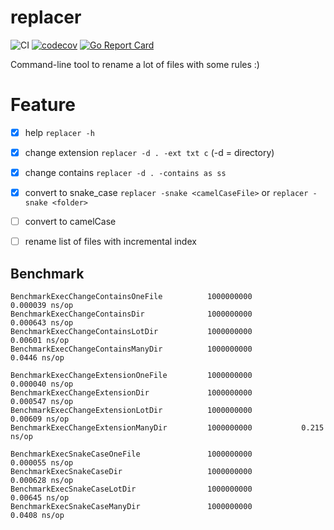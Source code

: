 # replacer 
![CI](https://github.com/guerinoni/replacer/workflows/CI/badge.svg)
[![codecov](https://codecov.io/gh/guerinoni/replacer/branch/master/graph/badge.svg)](https://codecov.io/gh/guerinoni/replacer)
[![Go Report Card](https://goreportcard.com/badge/github.com/guerinoni/replacer)](https://goreportcard.com/report/github.com/guerinoni/replacer)

Command-line tool to rename a lot of files with some rules :)

# Feature

- [x] help  `replacer -h`
- [x] change extension `replacer -d . -ext txt c` (-d = directory)
- [x] change contains `replacer -d . -contains as ss`
- [x] convert to snake_case `replacer -snake <camelCaseFile>` or `replacer -snake <folder>`
- [ ] convert to camelCase
- [ ] rename list of files with incremental index


## Benchmark

```
BenchmarkExecChangeContainsOneFile    	    1000000000	         0.000039 ns/op
BenchmarkExecChangeContainsDir        	    1000000000	         0.000643 ns/op
BenchmarkExecChangeContainsLotDir     	    1000000000	         0.00601 ns/op
BenchmarkExecChangeContainsManyDir    	    1000000000	         0.0446 ns/op

BenchmarkExecChangeExtensionOneFile   	    1000000000	         0.000040 ns/op
BenchmarkExecChangeExtensionDir       	    1000000000	         0.000547 ns/op
BenchmarkExecChangeExtensionLotDir    	    1000000000	         0.00609 ns/op
BenchmarkExecChangeExtensionManyDir   	    1000000000	         0.215 ns/op

BenchmarkExecSnakeCaseOneFile         	    1000000000	         0.000055 ns/op
BenchmarkExecSnakeCaseDir             	    1000000000	         0.000628 ns/op
BenchmarkExecSnakeCaseLotDir          	    1000000000	         0.00645 ns/op
BenchmarkExecSnakeCaseManyDir         	    1000000000	         0.0408 ns/op
```
